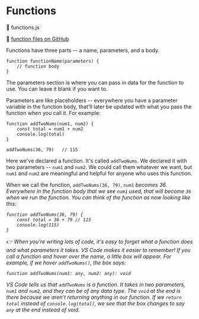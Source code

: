 # Functions

📂 functions.js

🔗 [function files on GitHub](https://github.com/Lasseignejk/DC-Notes/tree/main/JS/functions)

Functions have three parts -- a name, parameters, and a body.

    function functionName(parameters) {
        // function body
    }

The parameters section is where you can pass in data for the function to use. You can leave it blank if you want to.

Parameters are like placeholders -- everywhere you have a parameter variable in the function body, that'll later be updated with what you pass the function when you call it. For example:

    function addTwoNums(num1, num2) {
        const total = num1 + num2
        console.log(total)
    }

    addTwoNums(36, 79)   // 115

Here we've declared a function. It's called `addTwoNums`. We declared it with two parameters -- `num1` and `num2`. We could call them whatever we want, but `num1` and `num2` are meaningful and helpful for anyone who uses this function.

When we call the function, `addTwoNums(36, 79)`, `num1` <em>becomes<em> 36. Everywhere in the function body that we see `num1` used, that will become `36` when we run the function. You can think of the function as now looking like this:

    function addTwoNums(36, 79) {
        const total = 36 + 79 // 115
        console.log(115)
    }

👉 When you're writing lots of code, it's easy to forget what a function does and what parameters it takes. VS Code makes it easier to remember! If you call a function and hover over the name, a little box will appear. For example, if we hover `addTwoNums()`, the box says:

    function addTwoNums(num1: any, num2: any): void

VS Code tells us that `addTwoNums` is a function. It takes in two parameters, `num1` and `num2`, and they can be of any data type. The `void` at the end is there because we aren't <em>returning</em> anything in our function. If we `return total` instead of `console.log(total)`, we see that the box changes to say `any` at the end instead of void.
